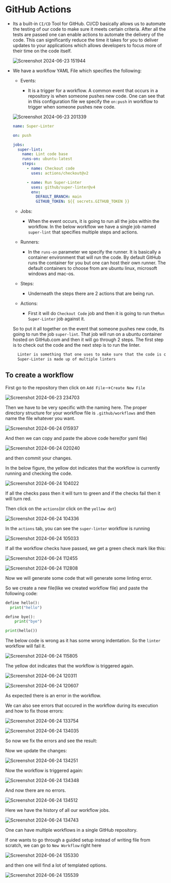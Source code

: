 # GitHub Actions

- Its a built-in `CI/CD` Tool for GitHub. CI/CD basically allows us to automate the testing of our code to make sure it meets certain criteria. After all the tests are passed one can enable actions to automate the delivery of the code. This can significantly reduce the time it takes for you to deliver updates to your applications which allows developers to focus more of their time on the code itself.

  ![Screenshot 2024-06-23 151944](https://github.com/kaustubhchile/Music-app-player/assets/72078555/cbabb6b1-a518-4580-a411-5085d66dfe15)

- We have a workflow YAML File which specifies the following:

  - Events:

    - It is a trigger for a workflow. A common event that occurs in a repository is when someone pushes new code. One can see that in this configuration file we specify the `on:push` in workflow to trigger when someone pushes new code.

  ![Screenshot 2024-06-23 201339](https://github.com/kaustubhchile/Music-app-player/assets/72078555/cd61ca96-5684-44e6-9328-9bc938c90ff4)

  ```yml
  name: Super-Linter

  on: push

  jobs:
    super-lint:
      name: Lint code base
      runs-on: ubuntu-latest
      steps:
        - name: Checkout code
          uses: actions/checkout@v2

        - name: Run Super-Linter
          uses: github/super-linter@v4
          env:
            DEFAULT_BRANCH: main
            GITHUB_TOKEN: ${{ secrets.GITHUB_TOKEN }}
  ```

  - Jobs:

    - When the event occurs, it is going to run all the jobs within the workflow. In the below workflow we have a single job named `super-lint` that specifies multiple steps and actions.

  - Runners:

    - In the `runs-on` parameter we specify the runner. It is basically a container environment that will run the code. By default GitHub runs the container for you but one can host their own runner. The default containers to choose from are ubuntu linux, microsoft windows and mac-os.

  - Steps:

    - Underneath the steps there are 2 actions that are being run.

  - Actions:
    - First it will do `Checkout Code` job and then it is going to run the`Run Super-Linter` job against it.

  So to put it all together on the event that someone pushes new code, its going to run the job `super-lint`. That job will run on a ubuntu container hosted on GitHub.com and then it will go through 2 steps. The first step is to check out the code and the next step is to run the linter.

  ```bash
    Linter is something that one uses to make sure that the code is conforming to certain standards.
    Super-Linter is made up of multiple linters
  ```

## To create a workflow

First go to the repository then click on `Add File`-->`Create New File`

![Screenshot 2024-06-23 234703](https://github.com/kaustubhchile/Music-app-player/assets/72078555/c3be0e76-b2e5-43c6-9bb6-93fc62ca5c8e)

Then we have to be very specific with the naming here. The proper directory structure for your workflow file is
`.github/workflows` and then name the file whatever you want.

![Screenshot 2024-06-24 015937](https://github.com/kaustubhchile/Music-app-player/assets/72078555/bfe7fb47-fc3c-4c58-b2ca-8209a0dedac5)

And then we can copy and paste the above code here(for yaml file)

![Screenshot 2024-06-24 020240](https://github.com/kaustubhchile/Music-app-player/assets/72078555/39708234-1af2-4235-b0f2-2da1708d855e)

and then commit your changes.

In the below figure, the yellow dot indicates that the workflow is currently running and checking the code.

![Screenshot 2024-06-24 104022](https://github.com/kaustubhchile/git_practice_test/assets/72078555/7e000943-fe86-4b22-b567-4f08f029b2fd)

If all the checks pass then it will turn to green and if the checks fail then it will turn red.

Then click on the `actions`(or click on the `yellow dot`)

![Screenshot 2024-06-24 104336](https://github.com/kaustubhchile/git_practice_test/assets/72078555/ca927275-34be-497d-859e-5c9667bee118)

In the `actions` tab, you can see the `super-linter` workflow is running

![Screenshot 2024-06-24 105033](https://github.com/kaustubhchile/Cloud-storage-application/assets/72078555/c2d521d9-cac5-4400-abf5-76278321e15d)

If all the workflow checks have passed, we get a green check mark like this:

![Screenshot 2024-06-24 112455](https://github.com/kaustubhchile/GithubActions-1/assets/72078555/9216a99c-7406-425c-a117-c7d6ce1ce5a3)

![Screenshot 2024-06-24 112808](https://github.com/kaustubhchile/GithubActions-1/assets/72078555/0fdd5982-6eb6-459a-8471-b3a4ac018ef9)

Now we will generate some code that will generate some linting error.

So we create a new file(like we created workflow file) and paste the following code:

```python
define hello():
  print("hello")

define bye():
    print("bye")

print(hello())
```

The below code is wrong as it has some wrong indentation. So the `linter` workflow will fail it.

![Screenshot 2024-06-24 115805](https://github.com/kaustubhchile/GithubActions-1/assets/72078555/5befd775-b6e8-4df5-8f3f-d0de68b5dadb)

The yellow dot indicates that the workflow is triggered again.

![Screenshot 2024-06-24 120311](https://github.com/kaustubhchile/GithubActions-1/assets/72078555/9f397a61-adb1-4f16-9f52-b53a360efca2)

![Screenshot 2024-06-24 120607](https://github.com/kaustubhchile/GithubActions-1/assets/72078555/dc41c417-e301-4cde-bcc7-e83ba6cb2885)

As expected there is an error in the workflow.

We can also see errors that occured in the workflow during its execution and how to fix those errors:

![Screenshot 2024-06-24 133754](https://github.com/devopsjourney1/mygitactions/assets/72078555/1210c07f-02ce-4060-a24e-82d65f825e33)

![Screenshot 2024-06-24 134035](https://github.com/devopsjourney1/mygitactions/assets/72078555/2898a750-f55f-4a77-afe5-7e73c5914b03)

So now we fix the errors and see the result:

Now we update the changes:

![Screenshot 2024-06-24 134251](https://github.com/devopsjourney1/mygitactions/assets/72078555/ee46888e-1c71-447a-91ce-8eca0c7354b7)

Now the workflow is triggered again:

![Screenshot 2024-06-24 134348](https://github.com/devopsjourney1/mygitactions/assets/72078555/37417e99-7b8f-402f-a2a4-5066d1ee1d59)

And now there are no errors.

![Screenshot 2024-06-24 134512](https://github.com/devopsjourney1/mygitactions/assets/72078555/7c5959b0-fe67-4734-9611-cac85380224e)

Here we have the history of all our workflow jobs.

![Screenshot 2024-06-24 134743](https://github.com/devopsjourney1/mygitactions/assets/72078555/8a98a62e-9069-4d72-a903-b03d9da5a2f0)

One can have multiple workflows in a single GitHub repository.

If one wants to go through a guided setup instead of writing file from scratch, we can go to `New Workflow` right here

![Screenshot 2024-06-24 135330](https://github.com/devopsjourney1/mygitactions/assets/72078555/65e23153-7b8e-4510-8831-45f45a94f296)

and then one will find a lot of templated options.

![Screenshot 2024-06-24 135539](https://github.com/devopsjourney1/mygitactions/assets/72078555/010207e5-e499-4e4b-8d00-66fed908caa2)
